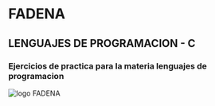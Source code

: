 # FADENA  

## LENGUAJES DE PROGRAMACION - C  

### Ejercicios de practica para la materia **lenguajes de programacion**

![logo FADENA](https://www.undef.edu.ar/fadena/wp-content/themes/FADENA-theme/images/logoFadena.png) 
